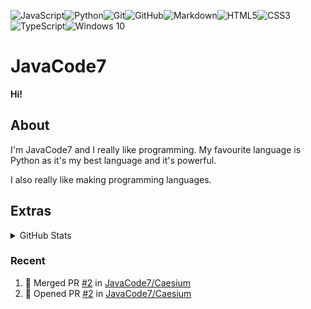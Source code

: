 <img alt="JavaScript" src="https://img.shields.io/badge/javascript%20-%23323330.svg?&style=for-the-badge&logo=javascript&logoColor=%23F7DF1E"/><img alt="Python" src="https://img.shields.io/badge/python%20-%2314354C.svg?&style=for-the-badge&logo=python&logoColor=white"/><img alt="Git" src="https://img.shields.io/badge/git%20-%23F05033.svg?&style=for-the-badge&logo=git&logoColor=white"/><img alt="GitHub" src="https://img.shields.io/badge/github%20-%23121011.svg?&style=for-the-badge&logo=github&logoColor=white"/><img alt="Markdown" src="https://img.shields.io/badge/markdown-%23000000.svg?&style=for-the-badge&logo=markdown&logoColor=white"/><img alt="HTML5" src="https://img.shields.io/badge/html5%20-%23E34F26.svg?&style=for-the-badge&logo=html5&logoColor=white"/><img alt="CSS3" src="https://img.shields.io/badge/css3%20-%231572B6.svg?&style=for-the-badge&logo=css3&logoColor=white"/><img alt="TypeScript" src="https://img.shields.io/badge/typescript%20-%23007ACC.svg?&style=for-the-badge&logo=typescript&logoColor=white"/><img alt="Windows 10" src="https://img.shields.io/badge/Windows-0078D6?style=for-the-badge&logo=windows&logoColor=white" />

# JavaCode7
**Hi!**
 
## About

I'm JavaCode7 and I really like programming. My favourite language is Python as it's my best language and it's powerful.

I also really like making programming languages.

## Extras

<details>
  <summary>GitHub Stats</summary>

<br>
  
![Anurag's github stats](https://github-readme-stats.vercel.app/api?username=JavaCode7&show_icons=true&theme=radical)
<br>
<br>

</details>

### Recent

<!--START_SECTION:activity-->
1. 🎉 Merged PR [#2](https://github.com/JavaCode7/Caesium/pull/2) in [JavaCode7/Caesium](https://github.com/JavaCode7/Caesium)
2. 💪 Opened PR [#2](https://github.com/JavaCode7/Caesium/pull/2) in [JavaCode7/Caesium](https://github.com/JavaCode7/Caesium)
<!--END_SECTION:activity-->
